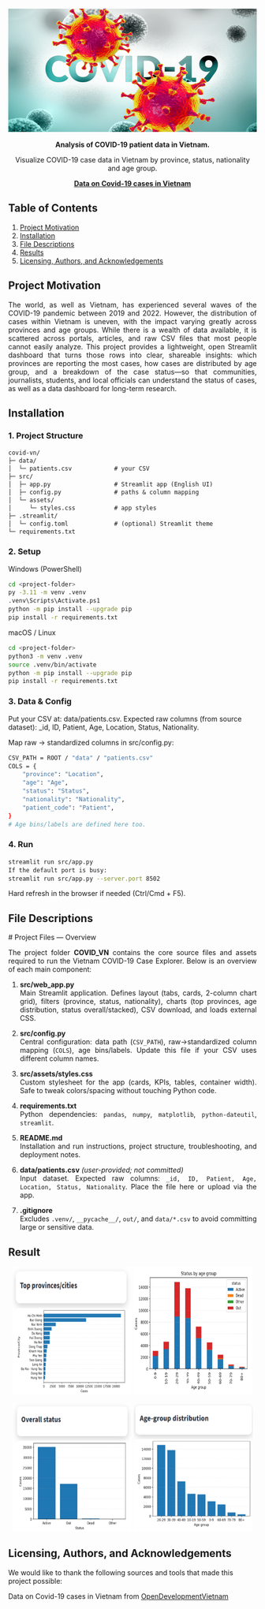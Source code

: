 <p align="center">
  <img src="src/assets/img/covid.png" alt="Banner" width="900" height="250"/>
</p>

<p align="center">
  <strong>Analysis of COVID-19 patient data in Vietnam.</strong>
</p>

<p align="center">
 Visualize COVID-19 case data in Vietnam by province, status, nationality and age group.
</p>

<p align="center">
  <a href="https://data.vietnam.opendevelopmentmekong.net/dataset/the-information-of-patients-infected-by-corona-virus-in-vietnam/resource/fbd07911-b72a-4bc4-8249-affb38a371be"><strong>Data on Covid-19 cases in Vietnam</strong></a>
</p>


## Table of Contents

1. [Project Motivation](#project-motivation)
2. [Installation](#installation)
3. [File Descriptions](#file-descriptions)
4. [Results](#results)
5. [Licensing, Authors, and Acknowledgements](#licensing-authors-and-acknowledgements)
## Project Motivation
<div align="justify">
The world, as well as Vietnam, has experienced several waves of the COVID-19 pandemic between 2019 and 2022. However, the distribution of cases within Vietnam is uneven, with the impact varying greatly across provinces and age groups.
While there is a wealth of data available, it is scattered across portals, articles, and raw CSV files that most people cannot easily analyze. This project provides a lightweight, open Streamlit dashboard that turns those rows into clear, shareable insights: which provinces are reporting the most cases, how cases are distributed by age group, and a breakdown of the case status—so that communities, journalists, students, and local officials can understand the status of cases, as well as a data dashboard for long-term research.
</div>

## Installation 
### 1. Project Structure
```text
covid-vn/
├─ data/
│  └─ patients.csv            # your CSV
├─ src/
│  ├─ app.py                  # Streamlit app (English UI)
│  ├─ config.py               # paths & column mapping
│  └─ assets/
│     └─ styles.css           # app styles
├─ .streamlit/
│  └─ config.toml             # (optional) Streamlit theme
└─ requirements.txt
```

### 2. Setup
Windows (PowerShell)
```bash
cd <project-folder>
py -3.11 -m venv .venv
.venv\Scripts\Activate.ps1
python -m pip install --upgrade pip
pip install -r requirements.txt
```
macOS / Linux
```bash
cd <project-folder>
python3 -m venv .venv
source .venv/bin/activate
python -m pip install --upgrade pip
pip install -r requirements.txt
```
### 3. Data & Config

Put your CSV at: data/patients.csv.
Expected raw columns (from source dataset):
_id, ID, Patient, Age, Location, Status, Nationality.

Map raw → standardized columns in src/config.py:

```bash
CSV_PATH = ROOT / "data" / "patients.csv"
COLS = {
    "province": "Location",
    "age": "Age",
    "status": "Status",
    "nationality": "Nationality",
    "patient_code": "Patient",
}
# Age bins/labels are defined here too.
```


### 4. Run
```bash
streamlit run src/app.py
If the default port is busy:
streamlit run src/app.py --server.port 8502
```
Hard refresh in the browser if needed (Ctrl/Cmd + F5).



## File Descriptions
<div align="justify">
# Project Files — Overview

The project folder **COVID_VN** contains the core source files and assets required to run the Vietnam COVID-19 Case Explorer. Below is an overview of each main component:

1. **src/web_app.py**  
   Main Streamlit application. Defines layout (tabs, cards, 2-column chart grid), filters (province, status, nationality), charts (top provinces, age distribution, status overall/stacked), CSV download, and loads external CSS.
2. **src/config.py**  
   Central configuration: data path (`CSV_PATH`), raw→standardized column mapping (`COLS`), age bins/labels. Update this file if your CSV uses different column names.
3. **src/assets/styles.css**  
   Custom stylesheet for the app (cards, KPIs, tables, container width). Safe to tweak colors/spacing without touching Python code.
4. **requirements.txt**  
   Python dependencies: `pandas`, `numpy`, `matplotlib`, `python-dateutil`, `streamlit`.
5. **README.md**  
   Installation and run instructions, project structure, troubleshooting, and deployment notes.
6. **data/patients.csv** *(user-provided; not committed)*  
   Input dataset. Expected raw columns: `_id, ID, Patient, Age, Location, Status, Nationality`. Place the file here or upload via the app.

7. **.gitignore**  
   Excludes `.venv/`, `__pycache__/`, `out/`, and `data/*.csv` to avoid committing large or sensitive data.
</div>

## Result

<!-- 2 rows × 2 images (responsive-ish) -->
<div align="center">

  <p>
    <img src="src/assets/img/Top.png" alt="Top provinces/cities" width="48%" height="260">
     <img src="src/assets/img/states_age.png" alt="Status by age group" width="48%" height="260">
  </p>

  <p>
    <img src="src/assets/img/overall.png" alt="Overall status" width="48%" height="260">
    <img src="src/assets/img/Age_Group_dis_png.png" alt="Age-group distribution" width="48%" height="260">
  </p>

</div>


## Licensing, Authors, and Acknowledgements
We would like to thank the following sources and tools that made this project possible:

<p align="justify">
  Data on Covid-19 cases in Vietnam from <a href="https://github.com/highcharts/map-collection-dist/blob/master/countries/vn/vn-all.topo.json?short_path=881c496">OpenDevelopmentVietnam</a>
</p>






